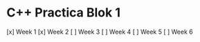 C++ Practica Blok 1
===================

[x] Week 1
[x] Week 2
[ ] Week 3
[ ] Week 4
[ ] Week 5
[ ] Week 6
